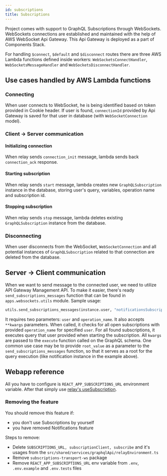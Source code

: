 ```yaml
---
id: subscriptions
title: Subscriptions
---
```


Project comes with support to GraphQL Subscriptions through WebSockets. WebSockets connections are established and maintained with the help of AWS WebSocket Api Gateway. This Api Gateway is deployed as a part of Components Stack.

For handling `$connect`, `$default` and `$disconnect` routes there are three AWS Lambda functions defined inside workers: `WebSocketsConnectHandler`, `WebSocketsMessageHandler` and `WebSocketsDisconnectHandler`.

## Use cases handled by AWS Lambda functions

### Connecting

When user connects to WebSocket, he is being identified based on token provided in Cookie header. If user is found, `connectionId` provided by Api Gateway is saved for that user in database (with `WebSocketConnection` model).

### Client -> Server communication

#### Initializing connection

When relay sends `connection_init` message, lambda sends back `connection_ack` response.

#### Starting subscription

When relay sends `start` message, lambda creates new `GraphQLSubscription` instance in the database, storing user's query, variables, operation name and subscription id.

#### Stopping subscription

When relay sends `stop` message, lambda deletes existing `GraphQLSubscription` instance from the database.

### Disconnecting

When user disconnects from the WebSocket, `WebSocketConnection` and all potential instances of `GraphQLSubscription` related to that connection are deleted from the database.

## Server -> Client communication

When we want to send message to the connected user, we need to utilize API Gateway Management API. To make it easier, there's ready `send_subscriptions_messages` function that can be found in `apps.websockets.utils` module. Sample usage:
```python
utils.send_subscriptions_messages(instance.user, "notificationsSubscription", root_value=[instance])
```
It requires two parameters: `user` and `operation_name`. It also accepts `**kwargs` parameters. When called, it checks for all open subscriptions with provided `operation_name` for specified `user`. For all found subscriptions, it executes query that user provided when starting the subscription. All `kwargs` are passed to the `execute` function called on the GraphQL schema. One common use case may be to provide `root_value` as a parameter to the `send_subscriptions_messages` function, so that it serves as a root for the query execution (like notification instance in the example above). 

## Webapp reference

All you have to configure is `REACT_APP_SUBSCRIPTIONS_URL` environment variable. After that simply use [relay's useSubscription](https://relay.dev/docs/api-reference/use-subscription/).

### Removing the feature

You should remove this feature if:

- you don't use Subscriptions by yourself
- you have removed Notifications feature

Steps to remove:

- Delete `SUBSCRIPTIONS_URL, subscriptionClient, subscribe` and it's usages from  the `src/shared/services/graphqlApi/relayEnvironment.ts`
- Remove `subscriptions-transport-ws` package
- Remove `REACT_APP_SUBSCRIPTIONS_URL` env variable from `.env`, `.env.example` and `.env.tests` files
